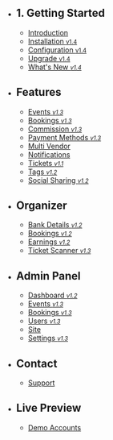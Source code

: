 - ## 1. Getting Started
    - [Introduction](/{{route}}/{{version}}/introduction)
    - [Installation <small class="v">v1.4</small>](/{{route}}/{{version}}/installation)
    - [Configuration <small class="v">v1.4</small>](/{{route}}/{{version}}/configuration)
    - [Upgrade <small class="v">v1.4</small>](/{{route}}/{{version}}/upgrade)
    - [What's New <small class="v">*v1.4*</small>](/{{route}}/{{version}}/changelog/changes)

<!-- - ## 2. Admin Panel
- ## 3. Events
- ## 4. Bookings
- ## 5. Commissions -->


- ## Features
    - [Events <small class="v">*v1.3*</small>](/{{route}}/{{version}}/features/events)
    - [Bookings <small class="v">*v1.3*</small>](/{{route}}/{{version}}/features/bookings)
    - [Commission <small class="v">*v1.3*</small>](/{{route}}/{{version}}/features/commission)
    - [Payment Methods <small class="v">*v1.3*</small>](/{{route}}/{{version}}/features/payment-methods)
    - [Multi Vendor](/{{route}}/{{version}}/features/multi-vendor)
    - [Notifications](/{{route}}/{{version}}/features/notifications)
    - [Tickets <small class="v1-1">*v1.1*</small>](/{{route}}/{{version}}/features/tickets)
    - [Tags <small class="v1-2">*v1.2*</small>](/{{route}}/{{version}}/features/tags)
    - [Social Sharing <small class="v1-2">*v1.2*</small>](/{{route}}/{{version}}/features/social-sharing)

- ## Organizer
    - [Bank Details <small class="v1-2">*v1.2*</small>](/{{route}}/{{version}}/features/bank-details)
    - [Bookings <small class="v1-2">*v1.2*</small>](/{{route}}/{{version}}/features/organizer-bookings)
    - [Earnings <small class="v1-2">*v1.2*</small>](/{{route}}/{{version}}/features/organizer-earnings)
    - [Ticket Scanner <small class="v">*v1.3*</small>](/{{route}}/{{version}}/features/ticket-scanner)
    

- ## Admin Panel
    - [Dashboard <small class="v1-2">*v1.2*</small>](/{{route}}/{{version}}/admin/dashboard)
    - [Events <small class="v">*v1.3*</small>](/{{route}}/{{version}}/admin/manage-events)
    - [Bookings <small class="v">*v1.3*</small>](/{{route}}/{{version}}/admin/manage-bookings)
    - [Users <small class="v">*v1.3*</small>](/{{route}}/{{version}}/admin/manage-users)
    - [Site](/{{route}}/{{version}}/admin/manage-site)
    - [Settings <small class="v">*v1.3*</small>](/{{route}}/{{version}}/admin/settings)

- ## Contact
    - [Support](/{{route}}/{{version}}/contact/support)
    
- ## Live Preview
    - [Demo Accounts](/{{route}}/{{version}}/demo-accounts)
